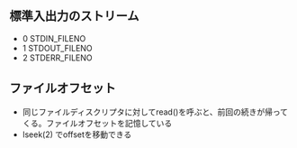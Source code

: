 ## 標準入出力のストリーム
- 0 STDIN_FILENO
- 1 STDOUT_FILENO
- 2 STDERR_FILENO


## ファイルオフセット
- 同じファイルディスクリプタに対してread()を呼ぶと、前回の続きが帰ってくる。ファイルオフセットを記憶している
- lseek(2) でoffsetを移動できる
